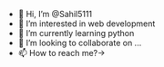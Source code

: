 - 👋 Hi, I’m @Sahil5111
- 👀 I’m interested in web development
- 🌱 I’m currently learning python
- 💞️ I’m looking to collaborate on ...
- 📫 How to reach me?-> 

<!---
Sahil5111/Sahil5111 is a ✨ special ✨ repository because its `README.md` (this file) appears on your GitHub profile.
You can click the Preview link to take a look at your changes.
--->
